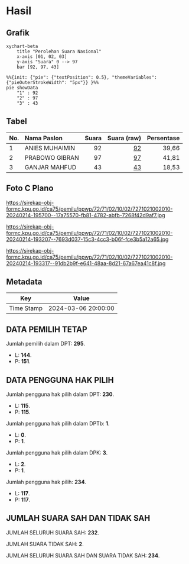 # Hasil

## Grafik

```mermaid
xychart-beta
    title "Perolehan Suara Nasional"
    x-axis [01, 02, 03]
    y-axis "Suara" 0 --> 97
    bar [92, 97, 43]
```

```mermaid
%%{init: {"pie": {"textPosition": 0.5}, "themeVariables": {"pieOuterStrokeWidth": "5px"}} }%%
pie showData
    "1" : 92
    "2" : 97
    "3" : 43
```

## Tabel

| No. | Nama Paslon    | Suara | Suara (raw) | Persentase |
|:--- |:-------------- | -----:| -----------:| ----------:|
| 1   | ANIES MUHAIMIN | 92    | [92][p-1]   | 39,66      |
| 2   | PRABOWO GIBRAN | 97    | [97][p-2]   | 41,81      |
| 3   | GANJAR MAHFUD  | 43    | [43][p-3]   | 18,53      |


[p-1]: https://github.com/gigit-pemilu/pemilu-2024/blob/main/pilpres/hitung-suara/sub/72-sulawesi-tengah/sub/71-kota-palu/sub/02-palu-barat/sub/1002-ujuna/sub/010-tps/sub/paslon-1.txt
[p-2]: https://github.com/gigit-pemilu/pemilu-2024/blob/main/pilpres/hitung-suara/sub/72-sulawesi-tengah/sub/71-kota-palu/sub/02-palu-barat/sub/1002-ujuna/sub/010-tps/sub/paslon-2.txt
[p-3]: https://github.com/gigit-pemilu/pemilu-2024/blob/main/pilpres/hitung-suara/sub/72-sulawesi-tengah/sub/71-kota-palu/sub/02-palu-barat/sub/1002-ujuna/sub/010-tps/sub/paslon-3.txt

## Foto C Plano

https://sirekap-obj-formc.kpu.go.id/ca75/pemilu/ppwp/72/71/02/10/02/7271021002010-20240214-195700--17a75570-fb81-4782-abfb-7268f42d9af7.jpg

https://sirekap-obj-formc.kpu.go.id/ca75/pemilu/ppwp/72/71/02/10/02/7271021002010-20240214-193207--7693d037-15c3-4cc3-b06f-fce3b5a12a65.jpg

https://sirekap-obj-formc.kpu.go.id/ca75/pemilu/ppwp/72/71/02/10/02/7271021002010-20240214-193317--91db2b9f-e641-48aa-8d21-67a67ea41c8f.jpg


## Metadata

| Key        | Value               |
| ---------- | ------------------- |
| Time Stamp | 2024-03-06 20:00:00 |


## DATA PEMILIH TETAP

Jumlah pemilih dalam DPT: **295**.
 * L: **144**.
 * P: **151**.

## DATA PENGGUNA HAK PILIH

Jumlah pengguna hak pilih dalam DPT: **230**.
 * L: **115**.
 * P: **115**.

Jumlah pengguna hak pilih dalam DPTb: **1**.
 * L: **0**.
 * P: **1**.

Jumlah pengguna hak pilih dalam DPK: **3**.
 * L: **2**.
 * P: **1**.

Jumlah pengguna hak pilih: **234**.
 * L: **117**.
 * P: **117**.

## JUMLAH SUARA SAH DAN TIDAK SAH

JUMLAH SELURUH SUARA SAH: **232**.

JUMLAH SUARA TIDAK SAH: **2**.

JUMLAH SELURUH SUARA SAH DAN SUARA TIDAK SAH: **234**.


